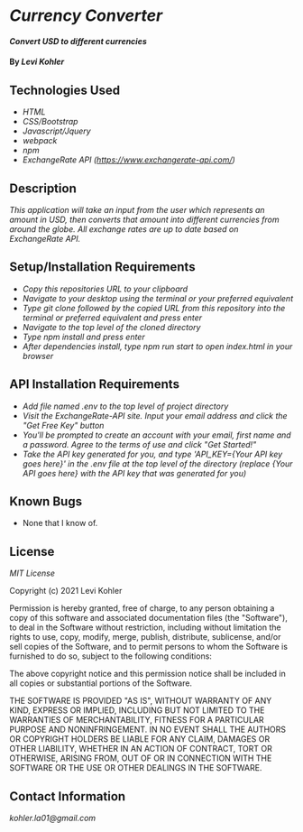 # _Currency Converter_

#### _Convert USD to different currencies_

#### By _**Levi Kohler**_

## Technologies Used

* _HTML_
* _CSS/Bootstrap_
* _Javascript/Jquery_
* _webpack_
* _npm_
* _ExchangeRate API (https://www.exchangerate-api.com/)_

## Description

_This application will take an input from the user which represents an amount in USD, then converts that amount into different currencies from around the globe. All exchange rates are up to date based on ExchangeRate API._

## Setup/Installation Requirements

* _Copy this repositories URL to your clipboard_
* _Navigate to your desktop using the terminal or your preferred equivalent_
* _Type git clone followed by the copied URL from this repository into the terminal or preferred equivalent and press enter_
* _Navigate to the top level of the cloned directory_
* _Type npm install and press enter_
* _After dependencies install, type npm run start to open index.html in your browser_

## API Installation Requirements

* _Add file named .env to the top level of project directory_
* _Visit the ExchangeRate-API site. Input your email address and click the "Get Free Key" button_
* _You'll be prompted to create an account with your email, first name and a password. Agree to the terms of use and click "Get Started!"_
* _Take the API key generated for you, and type 'API_KEY={Your API key goes here}' in the .env file at the top level of the directory (replace {Your API goes here} with the API key that was generated for you)_

## Known Bugs

* None that I know of.

## License

_MIT License_

Copyright (c) 2021 Levi Kohler

Permission is hereby granted, free of charge, to any person obtaining a copy
of this software and associated documentation files (the "Software"), to deal
in the Software without restriction, including without limitation the rights
to use, copy, modify, merge, publish, distribute, sublicense, and/or sell
copies of the Software, and to permit persons to whom the Software is
furnished to do so, subject to the following conditions:

The above copyright notice and this permission notice shall be included in all
copies or substantial portions of the Software.

THE SOFTWARE IS PROVIDED "AS IS", WITHOUT WARRANTY OF ANY KIND, EXPRESS OR
IMPLIED, INCLUDING BUT NOT LIMITED TO THE WARRANTIES OF MERCHANTABILITY,
FITNESS FOR A PARTICULAR PURPOSE AND NONINFRINGEMENT. IN NO EVENT SHALL THE
AUTHORS OR COPYRIGHT HOLDERS BE LIABLE FOR ANY CLAIM, DAMAGES OR OTHER
LIABILITY, WHETHER IN AN ACTION OF CONTRACT, TORT OR OTHERWISE, ARISING FROM,
OUT OF OR IN CONNECTION WITH THE SOFTWARE OR THE USE OR OTHER DEALINGS IN THE
SOFTWARE.

## Contact Information

_kohler.la01@gmail.com_